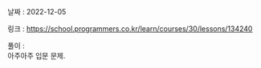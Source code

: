 날짜 : 2022-12-05  
  
링크 : https://school.programmers.co.kr/learn/courses/30/lessons/134240  
  
풀이 :  
아주아주 입문 문제.
